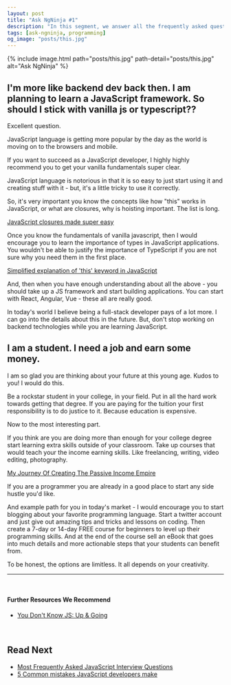 ```yaml
---
layout: post
title: "Ask NgNinja #1"
description: "In this segment, we answer all the frequently asked questions our students are facing in their career."
tags: [ask-ngninja, programming]
og_image: "posts/this.jpg"
---
```


{% include image.html path="posts/this.jpg" path-detail="posts/this.jpg" alt="Ask NgNinja" %}

## I'm more like backend dev back then. I am planning to learn a JavaScript framework. So should I stick with vanilla js or typescript??

Excellent question. 

JavaScript language is getting more popular by the day as the world is moving on to the browsers and mobile.

If you want to succeed as a JavaScript developer, I highly highly recommend you to get your vanilla fundamentals super clear.

JavaScript language is notorious in that it is so easy to just start using it and creating stuff with it - but, it's a little tricky to use it correctly.


So, it's very important you know the concepts like how "this" works in JavaScript, or what are closures, why is hoisting important. The list is long.

[JavaScript closures made super easy](/posts/javascript-closures-made-super-easy)

Once you know the fundamentals of vanilla javascript, then I would encourage you to learn the importance of types in JavaScript applications. You wouldn't be able to justify the importance of TypeScript if you are not sure why you need them in the first place.

[Simplified explanation of 'this' keyword in JavaScript](/posts/what-is-this-in-javascript)

And, then when you have enough understanding about all the above - you should take up a JS framework and start building applications. You can start with React, Angular, Vue - these all are really good.

In today's world I believe being a full-stack developer pays of a lot more. I can go into the details about this in the future. But, don't stop working on backend technologies while you are learning JavaScript.

## I am a student. I need a job and earn some money.

I am so glad you are thinking about your future at this young age. Kudos to you! I would do this. 

Be a rockstar student in your college, in your field. Put in all the hard work towards getting that degree. If you are paying for the tuition your first responsibility is to do justice to it. Because education is expensive.

Now to the most interesting part.

If you think are you are doing more than enough for your college degree start learning extra skills outside of your classroom. Take up courses that would teach your the income earning skills. Like freelancing, writing, video editing, photography.

[My Journey Of Creating The Passive Income Empire](/posts/passive-income-my-journey)

If you are a programmer you are already in a good place to start any side hustle you'd like.

And example path for you in today's market - I would encourage you to start blogging about your favorite programming language. Start a twitter account and just give out amazing tips and tricks and lessons on coding. Then create a 7-day or 14-day FREE course for beginners to level up their programming skills. And at the end of the course sell an eBook that goes into much details and more actionable steps that your students can benefit from.

To be honest, the options are limitless. It all depends on your creativity.


---

<br>

#### Further Resources We Recommend

- [You Don't Know JS: Up & Going](https://amzn.to/2uSZayI)

<br>

## Read Next

- [Most Frequently Asked JavaScript Interview Questions](/posts/frequently-asked-javascript-interview-questions)
- [5 Common mistakes JavaScript developers make](/posts/steps-after-you-type-url-in-browser)

